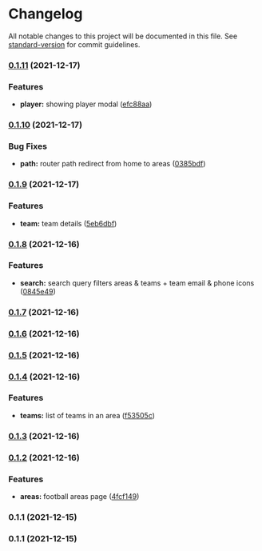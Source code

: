 # Changelog

All notable changes to this project will be documented in this file. See [standard-version](https://github.com/conventional-changelog/standard-version) for commit guidelines.

### [0.1.11](https://github.com/anggiedimasta/jojonomic-football/compare/v0.1.10...v0.1.11) (2021-12-17)


### Features

* **player:** showing player modal ([efc88aa](https://github.com/anggiedimasta/jojonomic-football/commit/efc88aad7e926475b72305a5c307b69cf07ea284))

### [0.1.10](https://github.com/anggiedimasta/jojonomic-football/compare/v0.1.9...v0.1.10) (2021-12-17)


### Bug Fixes

* **path:** router path redirect from home to areas ([0385bdf](https://github.com/anggiedimasta/jojonomic-football/commit/0385bdfebc183a128fae5276c9f8413a9c108eea))

### [0.1.9](https://github.com/anggiedimasta/jojonomic-football/compare/v0.1.8...v0.1.9) (2021-12-17)


### Features

* **team:** team details ([5eb6dbf](https://github.com/anggiedimasta/jojonomic-football/commit/5eb6dbfa9ba56ae6b0902c5190d55a524e6005df))

### [0.1.8](https://github.com/anggiedimasta/jojonomic-football/compare/v0.1.7...v0.1.8) (2021-12-16)


### Features

* **search:** search query filters areas & teams + team email & phone icons ([0845e49](https://github.com/anggiedimasta/jojonomic-football/commit/0845e49c5ad836c33aad6ddc656500fbfca338e2))

### [0.1.7](https://github.com/anggiedimasta/jojonomic-football/compare/v0.1.6...v0.1.7) (2021-12-16)

### [0.1.6](https://github.com/anggiedimasta/jojonomic-football/compare/v0.1.5...v0.1.6) (2021-12-16)

### [0.1.5](https://github.com/anggiedimasta/jojonomic-football/compare/v0.1.4...v0.1.5) (2021-12-16)

### [0.1.4](https://github.com/anggiedimasta/jojonomic-football/compare/v0.1.3...v0.1.4) (2021-12-16)


### Features

* **teams:** list of teams in an area ([f53505c](https://github.com/anggiedimasta/jojonomic-football/commit/f53505c12a080cad75e6eb08f7881760c032dce7))

### [0.1.3](https://github.com/anggiedimasta/jojonomic-football/compare/v0.1.2...v0.1.3) (2021-12-16)

### [0.1.2](https://github.com/anggiedimasta/jojonomic-football/compare/v0.1.1...v0.1.2) (2021-12-16)


### Features

* **areas:** football areas page ([4fcf149](https://github.com/anggiedimasta/jojonomic-football/commit/4fcf1493e8dbb32e61c9bf433ac7bcfc1249b626))

### 0.1.1 (2021-12-15)

### 0.1.1 (2021-12-15)
